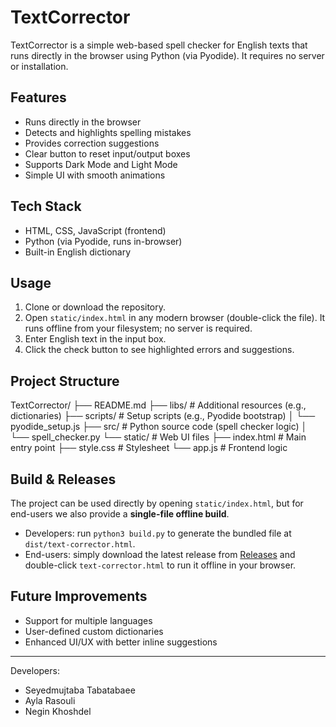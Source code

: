 # TextCorrector

TextCorrector is a simple web-based spell checker for English texts that runs directly in the browser using Python (via Pyodide). It requires no server or installation.

## Features

- Runs directly in the browser
- Detects and highlights spelling mistakes
- Provides correction suggestions
- Clear button to reset input/output boxes
- Supports Dark Mode and Light Mode
- Simple UI with smooth animations

## Tech Stack

- HTML, CSS, JavaScript (frontend)
- Python (via Pyodide, runs in-browser)
- Built-in English dictionary

## Usage

1. Clone or download the repository.
2. Open `static/index.html` in any modern browser (double-click the file). It runs offline from your filesystem; no server is required.
3. Enter English text in the input box.
4. Click the check button to see highlighted errors and suggestions.

## Project Structure

TextCorrector/
├── README.md
├── libs/ # Additional resources (e.g., dictionaries)
├── scripts/ # Setup scripts (e.g., Pyodide bootstrap)
│ └── pyodide_setup.js
├── src/ # Python source code (spell checker logic)
│ └── spell_checker.py
└── static/ # Web UI files
├── index.html # Main entry point
├── style.css # Stylesheet
└── app.js # Frontend logic

## Build & Releases

The project can be used directly by opening `static/index.html`, but for end-users we also provide a **single-file offline build**.

- Developers: run `python3 build.py` to generate the bundled file at `dist/text-corrector.html`.
- End-users: simply download the latest release from [Releases](../../releases) and double-click `text-corrector.html` to run it offline in your browser.

## Future Improvements

- Support for multiple languages
- User-defined custom dictionaries
- Enhanced UI/UX with better inline suggestions

---

Developers:

- Seyedmujtaba Tabatabaee
- Ayla Rasouli
- Negin Khoshdel
